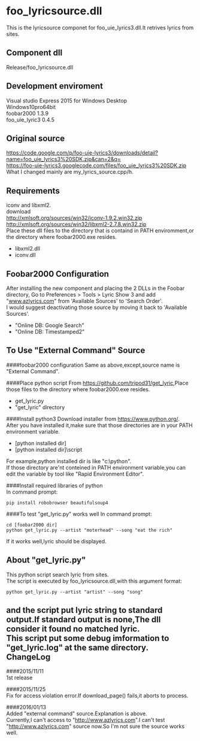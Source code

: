 foo_lyricsource.dll
=====
This is the lyricsource componet for foo_uie_lyrics3.dll.It retrives lyrics from sites.  

Component dll  
-----
Release/foo_lyricsource.dll  

Development enviroment  
-----
Visual studio Express 2015 for Windows Desktop  
Windows10pro64bit  
foobar2000 1.3.9  
foo_uie_lyric3 0.4.5  

Original source
-----
<https://code.google.com/p/foo-uie-lyrics3/downloads/detail?name=foo_uie_lyrics3%20SDK.zip&can=2&q=>  
<https://foo-uie-lyrics3.googlecode.com/files/foo_uie_lyrics3%20SDK.zip>  
What I changed mainly are my_lyrics_source.cpp/h.  

Requirements  
-----
iconv and libxml2.  
download  
<http://xmlsoft.org/sources/win32/iconv-1.9.2.win32.zip>  
<http://xmlsoft.org/sources/win32/libxml2-2.7.8.win32.zip>  
Place these dll files to the directory that is containd in PATH enviromment,or the directory where foobar2000.exe resides.  

+    libxml2.dll  
+    iconv.dll  

Foobar2000 Configuration  
-----
After installing the new component and placing the 2 DLLs in the Foobar directory, Go to Preferences > Tools > Lyric Show 3 and add "www.azlyrics.com" from 'Available Sources' to 'Search Order'.  
I would suggest deactivating those source by moving it back to 'Available Sources'.  

+    "Online DB: Google Search"  
+    "Online DB: Timestamped2"  

To Use "External Command" Source  
-----
####foobar2000 configuration
Same as above,except,source name is "External Command".  

####Place python script
From <https://github.com/tripod31/get_lyric>,Place those files to the directory where foobar2000.exe resides.  

+    get_lyric.py  
+    "get_lyric" directory  

####Install python3
Download installer from https://www.python.org/.  
After you have installed it,make sure that those directories are in your PATH environment variable.  

+    [python installed dir]  
+    [python installed dir]\script  

For example,python installed dir is like "c:\python".  
If those directory are'nt conteined in PATH environment variable,you can edit the variable by tool like "Rapid Environment Editor".

####Install required libraries of python  
In command prompt:  

    pip install robobrowser beautifulsoup4

####To test "get_lyric.py" works well
In command prompt:  

    cd [foobar2000 dir]
    python get_lyric.py --artist "moterhead" --song "eat the rich"
If it works well,lyric should be displayed.

About "get_lyric.py"
-----
This python script search lyric from sites.  
The script is executed by foo_lyricsource.dll,with this argument format:  

    python get_lyric.py --artist "artist" --song "song"  

and the script put lyric string to standard output.If standard output is none,The dll consider it found no matched lyric.  
This script put some debug imformation to "get_lyric.log" at the same directory.  
ChangeLog  
-----
####2015/11/11  
1st release  

####2015/11/25  
Fix for access violation error.If download_page() fails,it aborts to process.

####2016/01/13  
Added "external command" source.Explanation is above.  
Currently,I can't access to "<http://www.azlyrics.com>".I can't test "<http://www.azlyrics.com>" source now.So I'm not sure the source works well.
